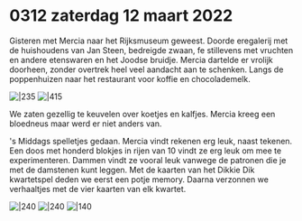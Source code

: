 # 0312 zaterdag 12 maart 2022
Gisteren met Mercia naar het Rijksmuseum geweest. Doorde eregalerij met de huishoudens van Jan Steen, bedreigde zwaan, fe stillevens met vruchten en andere etenswaren en het Joodse bruidje. Mercia dartelde er vrolijk doorheen, zonder overtrek heel veel aandacht aan te schenken. Langs de poppenhuizen naar het restaurant voor koffie en chocolademelk. 

![|235](https://filedn.com/lEFtF675HQD86Dw6hctjb9S/Foto's/220311%20Rijks1.jpg)     ![|415](https://filedn.com/lEFtF675HQD86Dw6hctjb9S/Foto's/220311%20Rijks2.jpg)

We zaten gezellig te keuvelen over koetjes en kalfjes. Mercia kreeg een bloedneus maar werd er niet anders van.

's Middags spelletjes gedaan. Mercia vindt rekenen erg leuk, naast tekenen. Een doos met honderd blokjes in rijen van 10 vindt ze erg leuk om mee te experimenteren. Dammen vindt ze vooral leuk vanwege de patronen die je met de damstenen kunt leggen. Met de kaarten van het Dikkie Dik kwartetspel deden we eerst een potje memory. Daarna verzonnen we verhaaltjes met de vier kaarten van elk kwartet.

![|240](https://filedn.com/lEFtF675HQD86Dw6hctjb9S/Foto's/220311%20Dammen.jpg)  ![|240](https://filedn.com/lEFtF675HQD86Dw6hctjb9S/Foto's/220311%20Patroon.jpg)  ![|140](https://filedn.com/lEFtF675HQD86Dw6hctjb9S/Foto's/220311%20Kwartetten.jpg)  